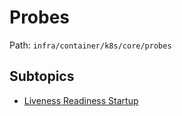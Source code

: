 # Probes

Path: `infra/container/k8s/core/probes`

## Subtopics
- [Liveness Readiness Startup](./liveness_readiness_startup/README.md)

